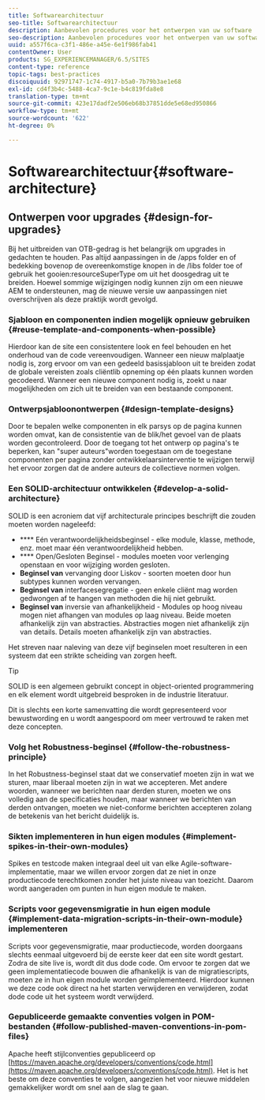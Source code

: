 ```yaml
---
title: Softwarearchitectuur
seo-title: Softwarearchitectuur
description: Aanbevolen procedures voor het ontwerpen van uw software
seo-description: Aanbevolen procedures voor het ontwerpen van uw software
uuid: a557f6ca-c3f1-486e-a45e-6e1f986fab41
contentOwner: User
products: SG_EXPERIENCEMANAGER/6.5/SITES
content-type: reference
topic-tags: best-practices
discoiquuid: 92971747-1c74-4917-b5a0-7b79b3ae1e68
exl-id: cd4f3b4c-5488-4ca7-9c1e-b4c819fda8e8
translation-type: tm+mt
source-git-commit: 423e17dadf2e506eb68b37851dde5e68ed950866
workflow-type: tm+mt
source-wordcount: '622'
ht-degree: 0%

---
```


# Softwarearchitectuur{#software-architecture}

## Ontwerpen voor upgrades {#design-for-upgrades}

Bij het uitbreiden van OTB-gedrag is het belangrijk om upgrades in gedachten te houden. Pas altijd aanpassingen in de /apps folder en of bedekking bovenop de overeenkomstige knopen in de /libs folder toe of gebruik het gooien:resourceSuperType om uit het doosgedrag uit te breiden. Hoewel sommige wijzigingen nodig kunnen zijn om een nieuwe AEM te ondersteunen, mag de nieuwe versie uw aanpassingen niet overschrijven als deze praktijk wordt gevolgd.

### Sjabloon en componenten indien mogelijk opnieuw gebruiken {#reuse-template-and-components-when-possible}

Hierdoor kan de site een consistentere look en feel behouden en het onderhoud van de code vereenvoudigen. Wanneer een nieuw malplaatje nodig is, zorg ervoor om van een gedeeld basissjabloon uit te breiden zodat de globale vereisten zoals cliëntlib opneming op één plaats kunnen worden gecodeerd. Wanneer een nieuwe component nodig is, zoekt u naar mogelijkheden om zich uit te breiden van een bestaande component.

### Ontwerpsjabloonontwerpen {#design-template-designs}

Door te bepalen welke componenten in elk parsys op de pagina kunnen worden omvat, kan de consistentie van de blik/het gevoel van de plaats worden gecontroleerd. Door de toegang tot het ontwerp op pagina&#39;s te beperken, kan &quot;super auteurs&quot;worden toegestaan om de toegestane componenten per pagina zonder ontwikkelaarsinterventie te wijzigen terwijl het ervoor zorgen dat de andere auteurs de collectieve normen volgen.

### Een SOLID-architectuur ontwikkelen {#develop-a-solid-architecture}

SOLID is een acroniem dat vijf architecturale principes beschrijft die zouden moeten worden nageleefd:

* **** Eén verantwoordelijkheidsbeginsel - elke module, klasse, methode, enz. moet maar één verantwoordelijkheid hebben.
* **** Open/Gesloten Beginsel - modules moeten voor verlenging openstaan en voor wijziging worden gesloten.
* **Beginsel van** vervanging door Liskov - soorten moeten door hun subtypes kunnen worden vervangen.
* **Beginsel van** interfacesegregatie - geen enkele cliënt mag worden gedwongen af te hangen van methoden die hij niet gebruikt.
* **Beginsel van** inversie van afhankelijkheid - Modules op hoog niveau mogen niet afhangen van modules op laag niveau. Beide moeten afhankelijk zijn van abstracties. Abstracties mogen niet afhankelijk zijn van details. Details moeten afhankelijk zijn van abstracties.

Het streven naar naleving van deze vijf beginselen moet resulteren in een systeem dat een strikte scheiding van zorgen heeft.

>[!TIP]
>
>SOLID is een algemeen gebruikt concept in object-oriented programmering en elk element wordt uitgebreid besproken in de industrie literatuur.
>
>Dit is slechts een korte samenvatting die wordt gepresenteerd voor bewustwording en u wordt aangespoord om meer vertrouwd te raken met deze concepten.

### Volg het Robustness-beginsel {#follow-the-robustness-principle}

In het Robustness-beginsel staat dat we conservatief moeten zijn in wat we sturen, maar liberaal moeten zijn in wat we accepteren. Met andere woorden, wanneer we berichten naar derden sturen, moeten we ons volledig aan de specificaties houden, maar wanneer we berichten van derden ontvangen, moeten we niet-conforme berichten accepteren zolang de betekenis van het bericht duidelijk is.

### Sikten implementeren in hun eigen modules {#implement-spikes-in-their-own-modules}

Spikes en testcode maken integraal deel uit van elke Agile-software-implementatie, maar we willen ervoor zorgen dat ze niet in onze productiecode terechtkomen zonder het juiste niveau van toezicht. Daarom wordt aangeraden om punten in hun eigen module te maken.

### Scripts voor gegevensmigratie in hun eigen module {#implement-data-migration-scripts-in-their-own-module} implementeren

Scripts voor gegevensmigratie, maar productiecode, worden doorgaans slechts eenmaal uitgevoerd bij de eerste keer dat een site wordt gestart. Zodra de site live is, wordt dit dus dode code. Om ervoor te zorgen dat we geen implementatiecode bouwen die afhankelijk is van de migratiescripts, moeten ze in hun eigen module worden geïmplementeerd. Hierdoor kunnen we deze code ook direct na het starten verwijderen en verwijderen, zodat dode code uit het systeem wordt verwijderd.

### Gepubliceerde gemaakte conventies volgen in POM-bestanden {#follow-published-maven-conventions-in-pom-files}

Apache heeft stijlconventies gepubliceerd op [https://maven.apache.org/developers/conventions/code.html](https://maven.apache.org/developers/conventions/code.html). Het is het beste om deze conventies te volgen, aangezien het voor nieuwe middelen gemakkelijker wordt om snel aan de slag te gaan.
